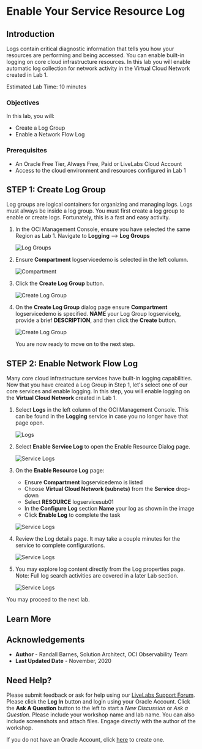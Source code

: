 # Enable Your Service Resource Log

## Introduction

Logs contain critical diagnostic information that tells you how your resources are performing and being accessed. You can enable built-in logging on core cloud infrastructure resources.  In this lab you will enable automatic log collection for network activity in the Virtual Cloud Network created in Lab 1. 


Estimated Lab Time: 10 minutes

### Objectives

In this lab, you will:
* Create a Log Group
* Enable a Network Flow Log

### Prerequisites

* An Oracle Free Tier, Always Free, Paid or LiveLabs Cloud Account
* Access to the cloud environment and resources configured in Lab 1 


## **STEP 1**: Create Log Group

Log groups are logical containers for organizing and managing logs. Logs must always be inside  a log group. You must first create a log group to enable or create logs.  Fortunately, this is a fast and easy activity.

1. In the OCI Management Console, ensure you have selected the same Region as Lab 1.  Navigate to **Logging** --> **Log Groups**

      ![Log Groups](images/log-groups.png)

2. Ensure **Compartment** logservicedemo is selected in the left column.

    ![Compartment](images/select-compartment-2.png)
   
3. Click the **Create Log Group** button.

    ![Create Log Group](images/create-log-group.png)

4. On the **Create Log Group** dialog page ensure **Compartment** logservicedemo is specified.  **NAME** your Log Group logservicelg, provide a brief **DESCRIPTION**, and then click the **Create** button.

    ![Create Log Group](images/create-log-group-wizard.png)

   
   You are now ready to move on to the next step.

## **STEP 2:** Enable Network Flow Log

Many core cloud infrastructure services have built-in logging capabilities.  Now that you have created a Log Group in Step 1, let's select one of our core services and enable logging.  In this step, you will enable logging on the **Virtual Cloud Network** created in Lab 1.

1.  Select **Logs** in the left column of the OCI Management Console.  This can be found in the **Logging** service in case you no longer have that page open. 

    ![Logs](images/logs.png)

2.  Select **Enable Service Log** to open the Enable Resource Dialog page.  

    ![Service Logs](images/enable-service-log.png)

3.  On the **Enable Resource Log** page:
    - Ensure **Compartment** logservicedemo is listed
    - Choose **Virtual Cloud Network (subnets)** from the **Service** drop-down
    - Select **RESOURCE** logservicesub01
    - In the **Configure Log** section **Name** your log as shown in the image
    - Click **Enable Log** to complete the task

    ![Service Logs](images/enable-service-log-wizard.png)

4.  Review the Log details page.  It may take a couple minutes for the service to complete configurations.

    ![Service Logs](images/explore-service-log-1.png)

5.  You may explore log content directly from the Log properties page. Note: Full log search activities are covered in a later Lab section.

    ![Service Logs](images/explore-service-log-2.png)

You may proceed to the next lab.

## Learn More


## Acknowledgements
* **Author** - Randall Barnes, Solution Architect, OCI Observability Team
* **Last Updated Date** - November, 2020

## Need Help?
Please submit feedback or ask for help using our [LiveLabs Support Forum](https://community.oracle.com/tech/developers/categories/livelabsdiscussions). Please click the **Log In** button and login using your Oracle Account. Click the **Ask A Question** button to the left to start a *New Discussion* or *Ask a Question*.  Please include your workshop name and lab name.  You can also include screenshots and attach files.  Engage directly with the author of the workshop.

If you do not have an Oracle Account, click [here](https://profile.oracle.com/myprofile/account/create-account.jspx) to create one.